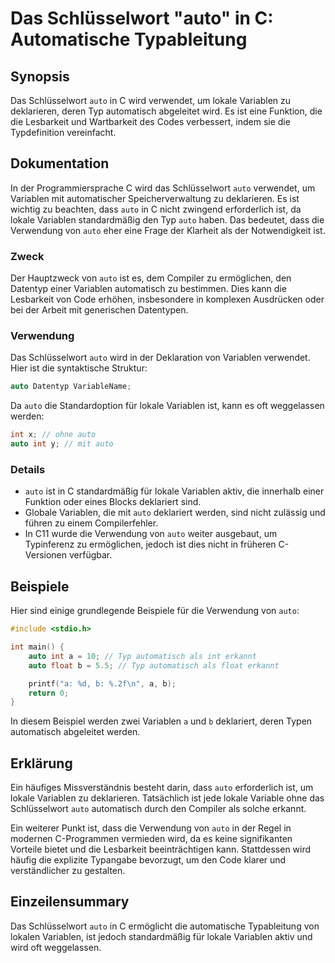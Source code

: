 <!--
Meta Description: # Das Schlüsselwort "auto" in C: Automatische Typableitung ## Synopsis Das Schlüsselwort `auto` in C wird verwendet, um lokale Variablen zu deklariere...
Meta Keywords: auto, die, ist, variablen, von
-->

# Das Schlüsselwort "auto" in C: Automatische Typableitung

## Synopsis
Das Schlüsselwort `auto` in C wird verwendet, um lokale Variablen zu deklarieren, deren Typ automatisch abgeleitet wird. Es ist eine Funktion, die die Lesbarkeit und Wartbarkeit des Codes verbessert, indem sie die Typdefinition vereinfacht.

## Dokumentation
In der Programmiersprache C wird das Schlüsselwort `auto` verwendet, um Variablen mit automatischer Speicherverwaltung zu deklarieren. Es ist wichtig zu beachten, dass `auto` in C nicht zwingend erforderlich ist, da lokale Variablen standardmäßig den Typ `auto` haben. Das bedeutet, dass die Verwendung von `auto` eher eine Frage der Klarheit als der Notwendigkeit ist.

### Zweck
Der Hauptzweck von `auto` ist es, dem Compiler zu ermöglichen, den Datentyp einer Variablen automatisch zu bestimmen. Dies kann die Lesbarkeit von Code erhöhen, insbesondere in komplexen Ausdrücken oder bei der Arbeit mit generischen Datentypen.

### Verwendung
Das Schlüsselwort `auto` wird in der Deklaration von Variablen verwendet. Hier ist die syntaktische Struktur:

```c
auto Datentyp VariableName;
```

Da `auto` die Standardoption für lokale Variablen ist, kann es oft weggelassen werden:

```c
int x; // ohne auto
auto int y; // mit auto
```

### Details
- `auto` ist in C standardmäßig für lokale Variablen aktiv, die innerhalb einer Funktion oder eines Blocks deklariert sind.
- Globale Variablen, die mit `auto` deklariert werden, sind nicht zulässig und führen zu einem Compilerfehler.
- In C11 wurde die Verwendung von `auto` weiter ausgebaut, um Typinferenz zu ermöglichen, jedoch ist dies nicht in früheren C-Versionen verfügbar.

## Beispiele
Hier sind einige grundlegende Beispiele für die Verwendung von `auto`:

```c
#include <stdio.h>

int main() {
    auto int a = 10; // Typ automatisch als int erkannt
    auto float b = 5.5; // Typ automatisch als float erkannt

    printf("a: %d, b: %.2f\n", a, b);
    return 0;
}
```

In diesem Beispiel werden zwei Variablen `a` und `b` deklariert, deren Typen automatisch abgeleitet werden.

## Erklärung
Ein häufiges Missverständnis besteht darin, dass `auto` erforderlich ist, um lokale Variablen zu deklarieren. Tatsächlich ist jede lokale Variable ohne das Schlüsselwort `auto` automatisch durch den Compiler als solche erkannt. 

Ein weiterer Punkt ist, dass die Verwendung von `auto` in der Regel in modernen C-Programmen vermieden wird, da es keine signifikanten Vorteile bietet und die Lesbarkeit beeinträchtigen kann. Stattdessen wird häufig die explizite Typangabe bevorzugt, um den Code klarer und verständlicher zu gestalten.

## Einzeilensummary
Das Schlüsselwort `auto` in C ermöglicht die automatische Typableitung von lokalen Variablen, ist jedoch standardmäßig für lokale Variablen aktiv und wird oft weggelassen.